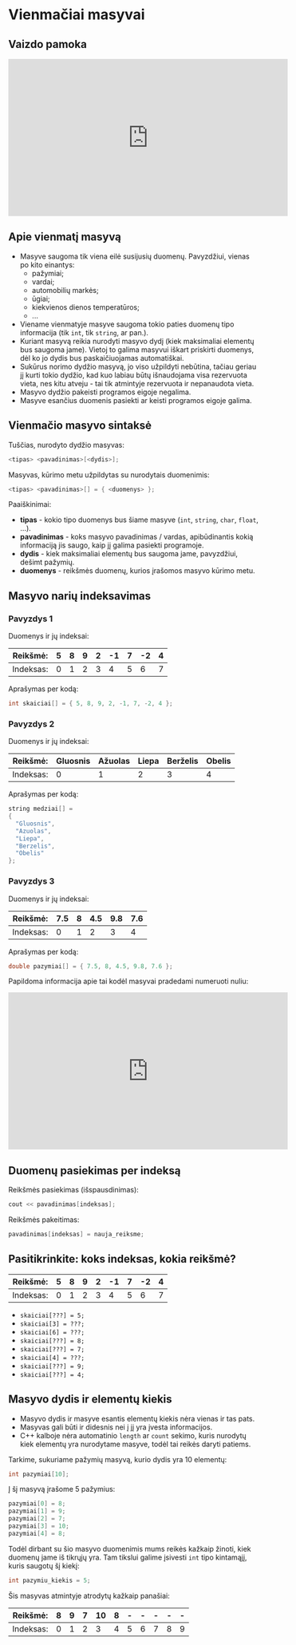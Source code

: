 # Vienmačiai masyvai

## Vaizdo pamoka

<iframe width="560" height="315" src="https://www.youtube.com/embed/RqeQrT7mon0?start=974&end=2479" title="YouTube video player" frameborder="0" allow="accelerometer; autoplay; clipboard-write; encrypted-media; gyroscope; picture-in-picture" allowfullscreen></iframe>

## Apie vienmatį masyvą

- Masyve saugoma tik viena eilė susijusių duomenų. Pavyzdžiui, vienas po kito einantys:
  - pažymiai;
  - vardai;
  - automobilių markės;
  - ūgiai;
  - kiekvienos dienos temperatūros;
  - ...
- Viename vienmatyje masyve saugoma tokio paties duomenų tipo informacija (tik `int`, tik `string`, ar pan.).
- Kuriant masyvą reikia nurodyti masyvo dydį (kiek maksimaliai elementų bus saugoma jame). Vietoj to galima masyvui iškart priskirti duomenys, dėl ko jo dydis bus paskaičiuojamas automatiškai.
- Sukūrus norimo dydžio masyvą, jo viso užpildyti nebūtina, tačiau geriau jį kurti tokio dydžio, kad kuo labiau būtų išnaudojama visa rezervuota vieta, nes kitu atveju - tai tik atmintyje rezervuota ir nepanaudota vieta.
- Masyvo dydžio pakeisti programos eigoje negalima.
- Masyve esančius duomenis pasiekti ar keisti programos eigoje galima.

## Vienmačio masyvo sintaksė

Tuščias, nurodyto dydžio masyvas:

```cpp
<tipas> <pavadinimas>[<dydis>];
```

Masyvas, kūrimo metu užpildytas su nurodytais duomenimis:

```cpp
<tipas> <pavadinimas>[] = { <duomenys> };
```

Paaiškinimai:

- **tipas** - kokio tipo duomenys bus šiame masyve (`int`, `string`, `char`, `float`, ...).
- **pavadinimas** - koks masyvo pavadinimas / vardas, apibūdinantis kokią informaciją jis saugo, kaip jį galima pasiekti programoje.
- **dydis** - kiek maksimaliai elementų bus saugoma jame, pavyzdžiui, dešimt pažymių.
- **duomenys** - reikšmės duomenų, kurios įrašomos masyvo kūrimo metu.

## Masyvo narių indeksavimas

### Pavyzdys 1

Duomenys ir jų indeksai:

| Reikšmė: | 5 | 8 | 9 | 2 | -1 | 7 | -2 | 4 |
|-|-|-|-|-|-|-|-|-|
| Indeksas: | 0 | 1 | 2 | 3 | 4 | 5 | 6 | 7 |

Aprašymas per kodą:

```cpp
int skaiciai[] = { 5, 8, 9, 2, -1, 7, -2, 4 };
```

### Pavyzdys 2

Duomenys ir jų indeksai:

| Reikšmė: | Gluosnis | Ažuolas | Liepa | Berželis | Obelis |
|-|-|-|-|-|-|
| Indeksas: | 0 | 1 | 2 | 3 | 4 |

Aprašymas per kodą:

```cpp
string medziai[] =
{
  "Gluosnis",
  "Azuolas",
  "Liepa",
  "Berzelis",
  "Obelis"
};
```

### Pavyzdys 3

Duomenys ir jų indeksai:

| Reikšmė: | 7.5 | 8 | 4.5 | 9.8 | 7.6 |
|-|-|-|-|-|-|
| Indeksas: | 0 | 1 | 2 | 3 | 4 |

Aprašymas per kodą:

```cpp
double pazymiai[] = { 7.5, 8, 4.5, 9.8, 7.6 };
```

Papildoma informacija apie tai kodėl masyvai pradedami numeruoti nuliu:

<iframe width="560" height="315" src="https://www.youtube.com/embed/KJxW2y69XEE" title="YouTube video player" frameborder="0" allow="accelerometer; autoplay; clipboard-write; encrypted-media; gyroscope; picture-in-picture" allowfullscreen></iframe>

## Duomenų pasiekimas per indeksą

Reikšmės pasiekimas (išspausdinimas):

```cpp
cout << pavadinimas[indeksas];
```

Reikšmės pakeitimas:

```cpp
pavadinimas[indeksas] = nauja_reiksme;
```

## Pasitikrinkite: koks indeksas, kokia reikšmė?

| Reikšmė: | 5 | 8 | 9 | 2 | -1 | 7 | -2 | 4 |
|-|-|-|-|-|-|-|-|-|
| Indeksas: | 0 | 1 | 2 | 3 | 4 | 5 | 6 | 7 |

- `skaiciai[???] = 5;`
- `skaiciai[3] = ???;`
- `skaiciai[6] = ???;`
- `skaiciai[???] = 8;`
- `skaiciai[???] = 7;`
- `skaiciai[4] = ???;`
- `skaiciai[???] = 9;`
- `skaiciai[???] = 4;`

## Masyvo dydis ir elementų kiekis

- Masyvo dydis ir masyve esantis elementų kiekis nėra vienas ir tas pats.
- Masyvas gali būti ir didesnis nei į jį yra įvesta informacijos.
- C++ kalboje nėra automatinio `length` ar `count` sekimo, kuris nurodytų kiek elementų yra nurodytame masyve, todėl tai reikės daryti patiems.

Tarkime, sukuriame pažymių masyvą, kurio dydis yra 10 elementų:

```cpp
int pazymiai[10];
```

Į šį masyvą įrašome 5 pažymius:

```cpp
pazymiai[0] = 8;
pazymiai[1] = 9;
pazymiai[2] = 7;
pazymiai[3] = 10;
pazymiai[4] = 8;
```

Todėl dirbant su šio masyvo duomenimis mums reikės kažkaip žinoti, kiek duomenų jame iš tikrųjų yra. Tam tikslui galime įsivesti `int` tipo kintamąjį, kuris saugotų šį kiekį:

```cpp
int pazymiu_kiekis = 5;
```

Šis masyvas atmintyje atrodytų kažkaip panašiai:

| Reikšmė: | 8 | 9 | 7 | 10 | 8 | - | - | - | - | - |
|-|-|-|-|-|-|-|-|-|-|-|
| Indeksas: | 0 | 1 | 2 | 3 | 4 | 5 | 6 | 7 | 8 | 9 |
